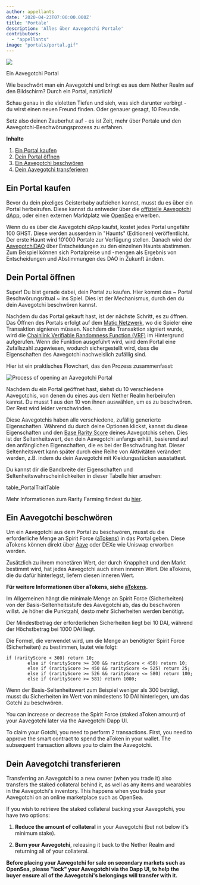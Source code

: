 ```yaml
---
author: appellants
date: '2020-04-23T07:00:00.000Z'
title: 'Portale'
description: 'Alles über Aavegotchi Portale'
contributors:
  - "appellants"
image: "portals/portal.gif"
---
```


<div class="headerImageContainer">
<img class="headerImage" src="/portals/portal.gif">
<p class="headerImageText">Ein Aavegotchi Portal</p>
</div>

Wie beschwört man ein Aavegotchi und bringt es aus dem Nether Realm auf den Bildschirm? Durch ein Portal, natürlich!

Schau genau in die violetten Tiefen und sieh, was sich darunter verbirgt - du wirst einen neuen Freund finden. Oder genauer gesagt, 10 Freunde.

Setz also deinen Zauberhut auf - es ist Zeit, mehr über Portale und den Aavegotchi-Beschwörungsprozess zu erfahren. 

<div class="contentsBox">

**Inhalte**

<ol>
<li><a href=#buying-a-portal>Ein Portal kaufen</a></li>
<li><a href=#opening-your-portal>Dein Portal öffnen</a></li>
<li><a href=#claiming-an-aavegotchi>Ein Aavegotchi beschwören</a></li>
<li><a href=#transferring-your-aavegotchi>Dein Aavegotchi transferieren</a></li>
</ol>

</div>

## Ein Portal kaufen

Bevor du dein pixeliges Geisterbaby aufziehen kannst, musst du es über ein Portal herbeirufen. Diese kannst du entweder über die [offizielle Aavegotchi dApp](https://aavegotchi.com/buy-portal), oder einen externen Marktplatz wie [OpenSea](https://opensea.io/) erwerben.

Wenn du es über die Aavegotchi dApp kaufst, kostet jedes Portal ungefähr 100 GHST. Diese werden ausserdem in "Haunts" (Editionen) veröffentlicht. Der erste Haunt wird 10'000 Portale zur Verfügung stellen. Danach wird der [AavegotchiDAO](/dao) über Entscheidungen zu den einzelnen Haunts abstimmen. Zum Beispiel können sich Portalpreise und -mengen als Ergebnis von Entscheidungen und Abstimmungen des DAO in Zukunft ändern.


## Dein Portal öffnen

Super! Du bist gerade dabei, dein Portal zu kaufen. Hier kommt das ~ Portal Beschwörungsritual ~ ins Spiel. Dies ist der Mechanismus, durch den du dein Aavegotchi beschwören kannst.

Nachdem du das Portal gekauft hast, ist der nächste Schritt, es zu öffnen. Das Öffnen des Portals erfolgt auf dem [Matic Netzwerk](/glossary#matic-network), wo die Spieler eine Transaktion signieren müssen. Nachdem die Transaktion signiert wurde, wird die [Chainlink Verifiable Randomness Function (VRF)](https://blog.chain.link/verifiable-random-functions-vrf-random-number-generation-rng-feature/) im Hintergrund aufgerufen. Wenn die Funktion ausgeführt wird, wird dem Portal eine Zufallszahl zugewiesen, wodurch sichergestellt wird, dass die Eigenschaften des Aavegotchi nachweislich zufällig sind.

Hier ist ein praktisches Flowchart, das den Prozess zusammenfasst:

<img class = "bodyImage" src = "/portals/opening-an-aavegotchi-portal.png" alt = "Process of opening an Aavegotchi Portal" />

Nachdem du ein Portal geöffnet hast, siehst du 10 verschiedene Aavegotchis, von denen du eines aus dem Nether Realm herbeirufen kannst. Du musst 1 aus den 10 von ihnen auswählen, um es zu beschwören. Der Rest wird leider verschwinden.

Diese Aavegotchis haben alle verschiedene, zufällig generierte Eigenschaften. Während du durch deine Optionen klickst, kannst du diese Eigenschaften und den [Base Rarity Score](/rarity-farming#base-rarity-score) deines Aavegotchis sehen. Dies ist der Seltenheitswert, den dein Aavegotchi anfangs erhält, basierend auf den anfänglichen Eigenschaften, die es bei der Beschwörung hat. Dieser Seltenheitswert kann später durch eine Reihe von Aktivitäten verändert werden, z.B. indem du dein Aavegotchi mit Kleidungsstücken ausstattest.

Du kannst dir die Bandbreite der Eigenschaften und Seltenheitswahrscheinlichkeiten in dieser Tabelle hier ansehen:

table_PortalTraitTable


Mehr Informationen zum Rarity Farming findest du [hier](/rarity-farming).


## Ein Aavegotchi beschwören

Um ein Aavegotchi aus dem Portal zu beschwören, musst du die erforderliche Menge an Spirit Force ([aTokens](/atokens)) in das Portal geben. Diese aTokens können direkt über [Aave](https://aave.com/) oder DEXe wie Uniswap erworben werden.

Zusätzlich zu ihrem monetären Wert, der durch Knappheit und den Markt bestimmt wird, hat jedes Aavegotchi auch einen inneren Wert. Die aTokens, die du dafür hinterlegst, liefern diesen inneren Wert.

**Für weitere Informationen über aTokens, siehe [aTokens](/atokens).**

Im Allgemeinen hängt die minimale Menge an Spirit Force (Sicherheiten) von der Basis-Seltenheitsstufe des Aavegotchi ab, das du beschwören willst. Je höher die Punktzahl, desto mehr Sicherheiten werden benötigt.

Der Mindestbetrag der erforderlichen Sicherheiten liegt bei 10 DAI, während der Höchstbetrag bei 1000 DAI liegt.

Die Formel, die verwendet wird, um die Menge an benötigter Spirit Force (Sicherheiten) zu bestimmen, lautet wie folgt:

```
if (rarityScore < 300) return 10;
        else if (rarityScore >= 300 && rarityScore < 450) return 10;
        else if (rarityScore >= 450 && rarityScore <= 525) return 25;
        else if (rarityScore >= 526 && rarityScore <= 580) return 100;
        else if (rarityScore >= 581) return 1000;
```

Wenn der Basis-Seltenheitswert zum Beispiel weniger als 300 beträgt, musst du Sicherheiten im Wert von mindestens 10 DAI hinterlegen, um das Gotchi zu beschwören.

You can increase or decrease the Spirit Force (staked aToken amount) of your Aavegotchi later via the Aavegotchi Dapp UI.

To claim your Gotchi, you need to perform 2 transactions. First, you need to approve the smart contract to spend the aToken in your wallet. The subsequent transaction allows you to claim the Aavegotchi.


## Dein Aavegotchi transferieren

Transferring an Aavegotchi to a new owner (when you trade it) also transfers the staked collateral behind it, as well as any items and wearables in the Aavegotchi's inventory. This happens when you trade your Aavegotchi on an online marketplace such as OpenSea.

If you wish to retrieve the staked collateral backing your Aavegotchi, you have two options:

1. **Reduce the amount of collateral** in your Aavegotchi (but not below it's minimum stake).

2. **Burn your Aavegotchi**, releasing it back to the Nether Realm and returning all of your collateral.

**Before placing your Aavegotchi for sale on secondary markets such as OpenSea, please "lock" your Aavegotchi via the Dapp UI, to help the buyer ensure all of the Aavegotchi's belongings will transfer with it.**




